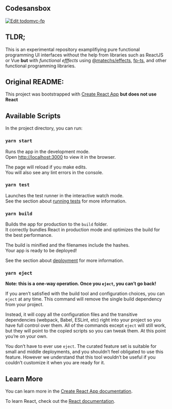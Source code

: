 ## Codesansbox

[![Edit todomvc-fp](https://codesandbox.io/static/img/play-codesandbox.svg)](https://codesandbox.io/s/github/rjdestigter/todomvc-fp/tree/master/?fontsize=14&hidenavigation=1&theme=dark)

## TLDR;
This is an experimental repository examplifiying pure functional programming UI interfaces without the help from libraries such as ReactJS or Vue **but** with _functional efffects_ using [@matechs/effects](https://github.com/Matechs-Garage/matechs-effect), [fp-ts](https://github.com/gcanti/fp-ts), and other functional programming libraries.

## Original README:

This project was bootstrapped with [Create React App](https://github.com/facebook/create-react-app) **but  does not use React**

## Available Scripts

In the project directory, you can run:

### `yarn start`

Runs the app in the development mode.<br />
Open [http://localhost:3000](http://localhost:3000) to view it in the browser.

The page will reload if you make edits.<br />
You will also see any lint errors in the console.

### `yarn test`

Launches the test runner in the interactive watch mode.<br />
See the section about [running tests](https://facebook.github.io/create-react-app/docs/running-tests) for more information.

### `yarn build`

Builds the app for production to the `build` folder.<br />
It correctly bundles React in production mode and optimizes the build for the best performance.

The build is minified and the filenames include the hashes.<br />
Your app is ready to be deployed!

See the section about [deployment](https://facebook.github.io/create-react-app/docs/deployment) for more information.

### `yarn eject`

**Note: this is a one-way operation. Once you `eject`, you can’t go back!**

If you aren’t satisfied with the build tool and configuration choices, you can `eject` at any time. This command will remove the single build dependency from your project.

Instead, it will copy all the configuration files and the transitive dependencies (webpack, Babel, ESLint, etc) right into your project so you have full control over them. All of the commands except `eject` will still work, but they will point to the copied scripts so you can tweak them. At this point you’re on your own.

You don’t have to ever use `eject`. The curated feature set is suitable for small and middle deployments, and you shouldn’t feel obligated to use this feature. However we understand that this tool wouldn’t be useful if you couldn’t customize it when you are ready for it.

## Learn More

You can learn more in the [Create React App documentation](https://facebook.github.io/create-react-app/docs/getting-started).

To learn React, check out the [React documentation](https://reactjs.org/).
